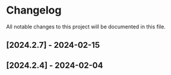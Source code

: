 # Changelog

All notable changes to this project will be documented in this file.

## [2024.2.7] - 2024-02-15

## [2024.2.4] - 2024-02-04

<!-- generated by git-cliff -->

